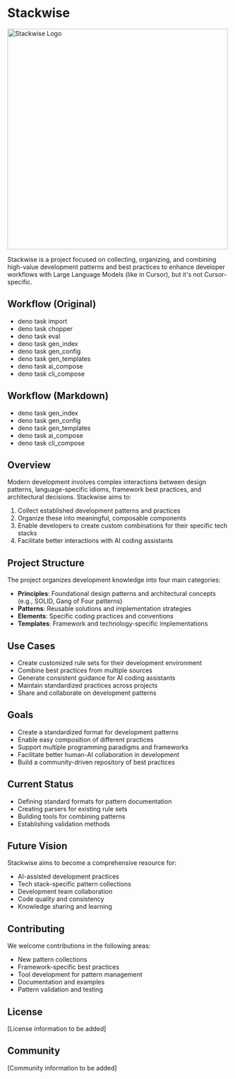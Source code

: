 # Stackwise

<img src="/assets/blue-teal.jpg" width="500" alt="Stackwise Logo">

Stackwise is a project focused on collecting, organizing, and combining high-value development patterns and best practices to enhance developer workflows with Large Language Models (like in Cursor), but it's not Cursor-specific.

## Workflow (Original)

- deno task import
- deno task chopper
- deno task eval
- deno task gen_index
- deno task gen_config
- deno task gen_templates
- deno task ai_compose
- deno task cli_compose

## Workflow (Markdown)

- deno task gen_index
- deno task gen_config
- deno task gen_templates
- deno task ai_compose
- deno task cli_compose



## Overview

Modern development involves complex interactions between design patterns, language-specific idioms, framework best practices, and architectural decisions. Stackwise aims to:

1. Collect established development patterns and practices
2. Organize these into meaningful, composable components
3. Enable developers to create custom combinations for their specific tech stacks
4. Facilitate better interactions with AI coding assistants

## Project Structure

The project organizes development knowledge into four main categories:

- **Principles**: Foundational design patterns and architectural concepts (e.g., SOLID, Gang of Four patterns)
- **Patterns**: Reusable solutions and implementation strategies
- **Elements**: Specific coding practices and conventions
- **Templates**: Framework and technology-specific implementations

## Use Cases

- Create customized rule sets for their development environment
- Combine best practices from multiple sources
- Generate consistent guidance for AI coding assistants
- Maintain standardized practices across projects
- Share and collaborate on development patterns

## Goals

- Create a standardized format for development patterns
- Enable easy composition of different practices
- Support multiple programming paradigms and frameworks
- Facilitate better human-AI collaboration in development
- Build a community-driven repository of best practices

## Current Status

- Defining standard formats for pattern documentation
- Creating parsers for existing rule sets
- Building tools for combining patterns
- Establishing validation methods

## Future Vision

Stackwise aims to become a comprehensive resource for:

- AI-assisted development practices
- Tech stack-specific pattern collections
- Development team collaboration
- Code quality and consistency
- Knowledge sharing and learning

## Contributing

We welcome contributions in the following areas:

- New pattern collections
- Framework-specific best practices
- Tool development for pattern management
- Documentation and examples
- Pattern validation and testing

## License

[License information to be added]

## Community

[Community information to be added]

